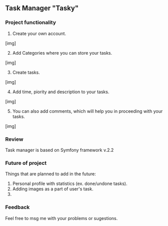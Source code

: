 ## Task Manager "Tasky"


### Project functionality

1. Create your own account.

[img]

2. Add Categories where you can store your tasks.

[img]

3. Create tasks.

[img]

4. Add time, piority and description to your tasks.

[img]

5. You can also add comments, which will help you in proceeding with your tasks.

[img]

### Review

Task manager is based on Symfony framework v.2.2

### Future of project

Things that are planned to add in the future:

1. Personal profile with statistics (ex. done/undone tasks).
2. Adding images as a part of user's task.
3. 

### Feedback

Feel free to msg me with your problems or sugestions.
